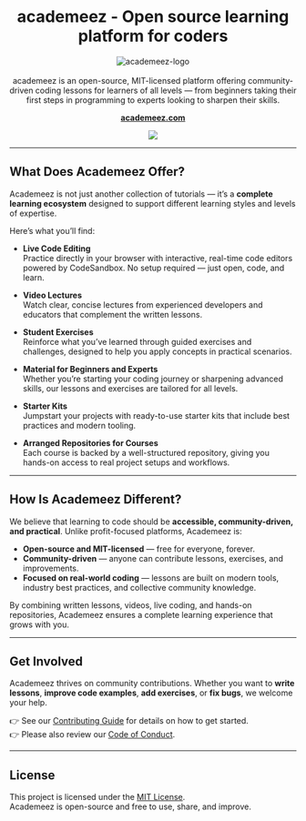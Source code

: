 <h1 align="center">academeez - Open source learning platform for coders</h1>

<p align="center">
  <img src="https://www.academeez.com/_astro/logo-light.BUToeAsh_A0IIg.svg" alt="academeez-logo"/>
  <br>
  <br>
  academeez is an open-source, MIT-licensed platform offering community-driven coding lessons for learners of all levels — from beginners taking their first steps in programming to experts looking to sharpen their skills.
</p>

<p align="center">
  <a href="https://www.academeez.com"><strong>academeez.com</strong></a>
  <br>
</p>

<p align="center">
  <a href="https://codecov.io/github/ywarezk/academeez" >
    <img src="https://codecov.io/github/ywarezk/academeez/graph/badge.svg?token=HWFK0337XR"/>
  </a>
</p>

<hr>

## What Does Academeez Offer?

Academeez is not just another collection of tutorials — it’s a **complete learning ecosystem** designed to support different learning styles and levels of expertise.  

Here’s what you’ll find:

- **Live Code Editing**  
  Practice directly in your browser with interactive, real-time code editors powered by CodeSandbox. No setup required — just open, code, and learn.

- **Video Lectures**  
  Watch clear, concise lectures from experienced developers and educators that complement the written lessons.

- **Student Exercises**  
  Reinforce what you’ve learned through guided exercises and challenges, designed to help you apply concepts in practical scenarios.

- **Material for Beginners and Experts**  
  Whether you’re starting your coding journey or sharpening advanced skills, our lessons and exercises are tailored for all levels.

- **Starter Kits**  
  Jumpstart your projects with ready-to-use starter kits that include best practices and modern tooling.

- **Arranged Repositories for Courses**  
  Each course is backed by a well-structured repository, giving you hands-on access to real project setups and workflows.

---

## How Is Academeez Different?

We believe that learning to code should be **accessible, community-driven, and practical**. Unlike profit-focused platforms, Academeez is:

- **Open-source and MIT-licensed** — free for everyone, forever.  
- **Community-driven** — anyone can contribute lessons, exercises, and improvements.  
- **Focused on real-world coding** — lessons are built on modern tools, industry best practices, and collective community knowledge.  

By combining written lessons, videos, live coding, and hands-on repositories, Academeez ensures a complete learning experience that grows with you.

---

## Get Involved

Academeez thrives on community contributions. Whether you want to **write lessons**, **improve code examples**, **add exercises**, or **fix bugs**, we welcome your help.  

👉 See our [Contributing Guide](CONTRIBUTING.md) for details on how to get started.  
👉 Please also review our [Code of Conduct](CODE_OF_CONDUCT.md).  

---

## License

This project is licensed under the [MIT License](LICENSE).  
Academeez is open-source and free to use, share, and improve.
